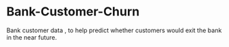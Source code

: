# Bank-Customer-Churn
Bank customer data , to help predict whether customers would exit the bank in the near future.
